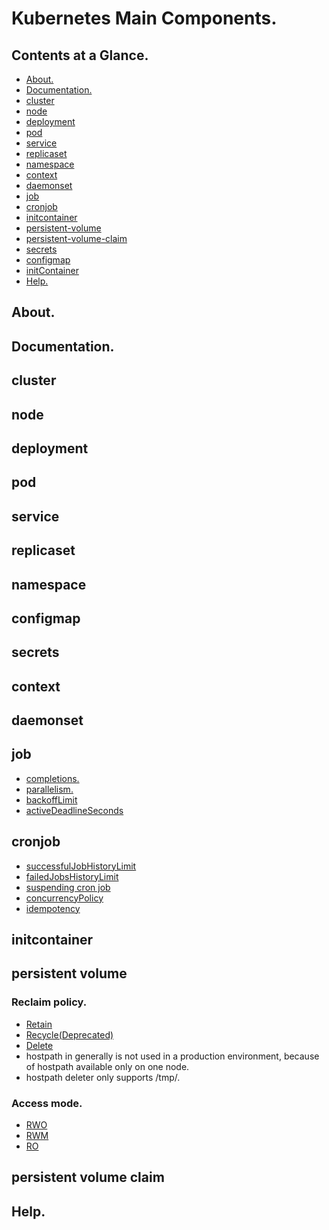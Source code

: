 # Kubernetes Main Components.





## Contents at a Glance.
* [About.](#about)
* [Documentation.](#documentation)
* [cluster](#cluster)
* [node](#node)
* [deployment](#deployment)
* [pod](#pod)
* [service](#service)
* [replicaset](#replicaset)
* [namespace](#namespace)
* [context](#context)
* [daemonset](#daemonset)
* [job](#job)
* [cronjob](#cronjob)
* [initcontainer](#initcontainer)
* [persistent-volume](#persistent-volume)
* [persistent-volume-claim](#persistent-volume-claim)
* [secrets](#secrets)
* [configmap](#configmap)
* [initContainer](#initcontainer)
* [Help.](#help)




## About.





## Documentation.





## cluster





## node





## deployment





## pod





## service





## replicaset





## namespace





## configmap





## secrets





## context





## daemonset





## job
* [completions.]()
* [parallelism.]()
* [backoffLimit]()
* [activeDeadlineSeconds]()





## cronjob
* [successfulJobHistoryLimit]()
* [failedJobsHistoryLimit]()
* [suspending cron job]()
* [concurrencyPolicy]()
* [idempotency]()





## initcontainer





## persistent volume
### Reclaim policy.
* [Retain]()
* [Recycle(Deprecated)]()
* [Delete]()
* hostpath in generally is not used in a production environment, because of hostpath available only on one node.
* hostpath deleter only supports /tmp/.

### Access mode.
* [RWO]()
* [RWM]()
* [RO]()





## persistent volume claim





## Help.
